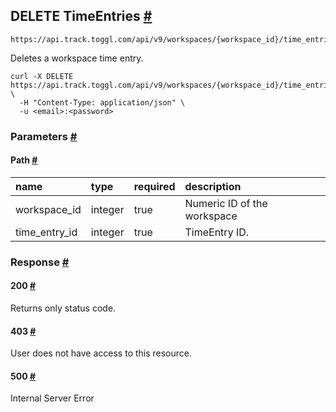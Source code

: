 ## DELETE TimeEntries [​#](https://engineering.toggl.com/docs/api/time_entries/#delete-timeentries "Direct link to DELETE TimeEntries")

```
https://api.track.toggl.com/api/v9/workspaces/{workspace_id}/time_entries/{time_entry_id}
```

Deletes a workspace time entry.

```
curl -X DELETE https://api.track.toggl.com/api/v9/workspaces/{workspace_id}/time_entries/{time_entry_id} \
  -H "Content-Type: application/json" \
  -u <email>:<password>
```

### Parameters [​#](https://engineering.toggl.com/docs/api/time_entries/#parameters-5 "Direct link to Parameters")

#### Path [​#](https://engineering.toggl.com/docs/api/time_entries/#path-4 "Direct link to Path")

| name          | type    | required | description                 |
| :------------ | :------ | :------- | :-------------------------- |
| workspace_id  | integer | true     | Numeric ID of the workspace |
| time_entry_id | integer | true     | TimeEntry ID.               |

### Response [​#](https://engineering.toggl.com/docs/api/time_entries/#response-6 "Direct link to Response")

#### 200 [​#](https://engineering.toggl.com/docs/api/time_entries/#200-6 "Direct link to 200")

Returns only status code.

#### 403 [​#](https://engineering.toggl.com/docs/api/time_entries/#403-4 "Direct link to 403")

User does not have access to this resource.

#### 500 [​#](https://engineering.toggl.com/docs/api/time_entries/#500-6 "Direct link to 500")

Internal Server Error